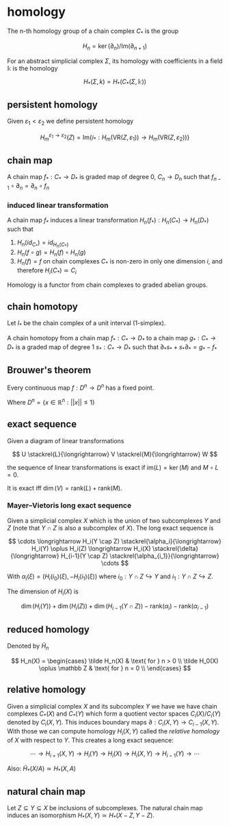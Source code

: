# homology

The n-th homology group of a chain complex $C_*$ is the group

$$
H_n = \ker(\partial_n)/\text{Im}(\partial_{n+1})
$$

For an abstract simplicial complex $\Sigma$, its homology with coefficients in a field $\mathbb k$ is the homology

$$
H_*(\Sigma, k) = H_*(C_*(\Sigma, \mathbb k))
$$

## persistent homology

Given $\varepsilon_1 < \varepsilon_2$ we define persistent homology

$$
	H^{\varepsilon_1 \to \varepsilon_2}_m(Z) = \text{Im}\{i_* : H_m(\text{VR}(Z, \varepsilon_1)) \to H_m(\text{VR}(Z, \varepsilon_2))\}
$$

## chain map

A chain map $f_*: C_* \to D_*$ is graded map of degree 0, $C_n \to D_n$ such that $f_{n-1} \circ \partial_n = \partial_n \circ f_n$

### induced linear transformation

A chain map $f_*$ induces a linear transformation $H_n(f_*) : H_n(C_*) \to H_n(D_*)$ such that

1. $H_n(id_{C_*}) = id_{H_n(C_*)}$
2. $H_n(f \circ g) = H_n(f) \circ H_n(g)$
3. $H_n(f) = f$ on chain complexes $C_*$ is non-zero in only one dimension $i$, and therefore $H_i(C_*) \simeq C_i$

Homology is a functor from chain complexes to graded abelian groups.

## chain homotopy

Let $I_*$ be the chain complex of a unit interval (1-simplex).

A chain homotopy from a chain map $f_*: C_* \to D_*$ to a chain map $g_*: C_* \to D_*$ is a graded map of degree 1 $s_*: C_* \to D_*$ such that $\partial_*s_* + s_*\partial_* = g_* - f_*$

## Brouwer's theorem

Every continuous map $f: D^n \to D^n$ has a fixed point.

Where $D^n = \{x \in \mathbb R^n : ||x|| \le 1\}$

## exact sequence

Given a diagram of linear transformations

$$
U \stackrel{L}{\longrightarrow} V \stackrel{M}{\longrightarrow} W
$$

the sequence of linear transformations is exact if $\text{im}(L) = \ker(M)$ and $M \circ L = 0$.

It is exact iff $\dim(V) = \text{rank}(L) + \text{rank}(M)$.

### Mayer–Vietoris long exact sequence

Given a simplicial complex $X$ which is the union of two subcomplexes $Y$ and $Z$ (note that $Y \cap Z$ is also a subcomplex of $X$). The long exact sequence is

$$
\cdots \longrightarrow H_i(Y \cap Z) \stackrel{\alpha_i}{\longrightarrow} H_i(Y) \oplus H_i(Z) \longrightarrow H_i(X) \stackrel{\delta}{\longrightarrow} H_{i-1}(Y \cap Z) \stackrel{\alpha_{i_1}}{\longrightarrow} \cdots
$$

With $\alpha_i(\xi) = (H_i(i_0)(\xi), -H_i(i_1)(\xi))$ where $i_0 : Y \cap Z \hookrightarrow Y$ and $i_1 : Y \cap Z \hookrightarrow Z$.

The dimension of $H_i(X)$ is

$$
\dim(H_i(Y)) + \dim(H_i(Z)) + \dim(H_{i-1}(Y \cap Z)) - \text{rank}(\alpha_i) - \text{rank}(\alpha_{i-1})
$$

## reduced homology

Denoted by $\tilde H_n$

$$
H_n(X) = \begin{cases}
	\tilde H_n(X) & \text{ for } n > 0 \\
	\tilde H_0(X) \oplus \mathbb Z & \text{ for } n = 0 \\
\end{cases}
$$

## relative homology

Given a simplicial complex $X$ and its subcomplex $Y$ we have we have chain complexes $C_*(X)$ and $C_*(Y)$ which form a quotient vector spaces $C_i(X)/C_i(Y)$ denoted by $C_i(X, Y)$. This induces boundary maps $\partial: C_i(X, Y) \to C_{i-1}(X, Y)$. With those we can compute homology $H_i(X, Y)$ called the _relative homology_ of $X$ with respect to $Y$. This creates a long exact sequence:

$$
\cdots \longrightarrow H_{i+1}(X, Y) \longrightarrow H_i(Y) \longrightarrow H_i(X) \longrightarrow H_i(X, Y)\longrightarrow H_{i-1}(Y) \longrightarrow \cdots
$$

Also: $\tilde H_*(X / A) \simeq H_*(X, A)$

## natural chain map

Let $Z \subseteq Y \subseteq X$ be inclusions of subcomplexes. The natural chain map induces an isomorphism $H_*(X, Y) \simeq H_*(X - Z, Y - Z)$.
